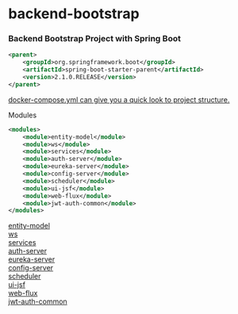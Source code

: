 # backend-bootstrap

### Backend Bootstrap Project with Spring Boot

```xml
<parent>
    <groupId>org.springframework.boot</groupId>
    <artifactId>spring-boot-starter-parent</artifactId>
    <version>2.1.0.RELEASE</version>
</parent>
```

[docker-compose.yml can give you a quick look to project structure.](./docker-compose.yml)<br/>

Modules
```xml
<modules>
    <module>entity-model</module>
    <module>ws</module>
    <module>services</module>
    <module>auth-server</module>
    <module>eureka-server</module>
    <module>config-server</module>
    <module>scheduler</module>
    <module>ui-jsf</module>
    <module>web-flux</module>
    <module>jwt-auth-common</module>
</modules>
```

[entity-model](./entity-model/README.md)<br/>
[ws](./ws/README.md)<br/>
[services](./services/README.md)<br/>
[auth-server](./auth-server/README.md)<br/>
[eureka-server](./eureka-server/README.md)<br/>
[config-server](./config-server/README.md)<br/>
[scheduler](./scheduler/README.md)<br/>
[ui-jsf](./ui-jsf/README.md)<br/>
[web-flux](./web-flux/README.md)<br/>
[jwt-auth-common](./entitymodel/README.md)<br/>
